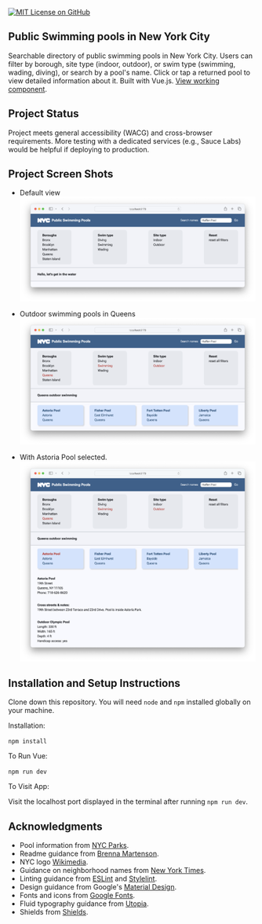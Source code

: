[![MIT License on GitHub](https://img.shields.io/github/license/seankelliher/nyc-public-pools?style=flat-square)](/LICENSE.txt)
## Public Swimming pools in New York City

Searchable directory of public swimming pools in New York City. Users can filter by borough, site type (indoor, outdoor), or swim type (swimming, wading, diving), or search by a pool's name. Click or tap a returned pool to view detailed information about it. Built with Vue.js. [View working component](https://sean-kelliher-nyc-public-pools.netlify.app).

## Project Status

Project meets general accessibility (WACG) and cross-browser requirements. More testing with a dedicated services (e.g., Sauce Labs) would be helpful if deploying to production.

## Project Screen Shots

* Default view
![screen shot of project](/screenshots/nyc-public-pools-screenshot1.png?s=600)

* Outdoor swimming pools in Queens
![screen shot of project](/screenshots/nyc-public-pools-screenshot2.png?s=600)

* With Astoria Pool selected.
![screen shot of project](/screenshots/nyc-public-pools-screenshot3.png?s=600)

## Installation and Setup Instructions

Clone down this repository. You will need `node` and `npm` installed globally on your machine.

Installation:

`npm install`  

To Run Vue:

`npm run dev`   

To Visit App:

Visit the localhost port displayed in the terminal after running `npm run dev`.

## Acknowledgments

* Pool information from [NYC Parks](https://www.nycgovparks.org/highlights/places-to-go/pools).
* Readme guidance from [Brenna Martenson](https://gist.github.com/martensonbj/6bf2ec2ed55f5be723415ea73c4557c4).
* NYC logo [Wikimedia](https://en.wikipedia.org/wiki/File:NYC_Logo_Wolff_Olins.svg).
* Guidance on neighborhood names from [New York Times](https://www.nytimes.com/interactive/2023/10/29/upshot/new-york-neighborhood-guide.html).
* Linting guidance from [ESLint](https://eslint.org) and [Stylelint](https://stylelint.io).
* Design guidance from Google's [Material Design](https://material.io/design).
* Fonts and icons from [Google Fonts](https://fonts.google.com).
* Fluid typography guidance from [Utopia](https://utopia.fyi).
* Shields from [Shields](https://shields.io).